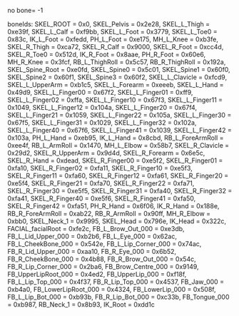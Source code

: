 no bone= -1

boneIds:
        SKEL_ROOT = 0x0,
   SKEL_Pelvis = 0x2e28,
 SKEL_L_Thigh = 0xe39f,
    SKEL_L_Calf = 0xf9bb,
 SKEL_L_Foot = 0x3779,
 SKEL_L_Toe0 = 0x83c,
  IK_L_Foot = 0xfedd,
   PH_L_Foot = 0xe175,
   MH_L_Knee = 0xb3fe,
   SKEL_R_Thigh = 0xca72,
    SKEL_R_Calf = 0x9000,
 SKEL_R_Foot = 0xcc4d,
 SKEL_R_Toe0 = 0x512d,
 IK_R_Foot = 0x8aae,
   PH_R_Foot = 0x60e6,
   MH_R_Knee = 0x3fcf,
   RB_L_ThighRoll = 0x5c57,
  RB_R_ThighRoll = 0x192a,
  SKEL_Spine_Root = 0xe0fd,
 SKEL_Spine0 = 0x5c01,
 SKEL_Spine1 = 0x60f0,
 SKEL_Spine2 = 0x60f1,
 SKEL_Spine3 = 0x60f2,
 SKEL_L_Clavicle = 0xfcd9,
 SKEL_L_UpperArm = 0xb1c5,
 SKEL_L_Forearm = 0xeeeb,
  SKEL_L_Hand = 0x49d9,
 SKEL_L_Finger00 = 0x67f2,
 SKEL_L_Finger01 = 0xff9,
  SKEL_L_Finger02 = 0xffa,
  SKEL_L_Finger10 = 0x67f3,
 SKEL_L_Finger11 = 0x1049,
 SKEL_L_Finger12 = 0x104a,
 SKEL_L_Finger20 = 0x67f4,
 SKEL_L_Finger21 = 0x1059,
 SKEL_L_Finger22 = 0x105a,
 SKEL_L_Finger30 = 0x67f5,
 SKEL_L_Finger31 = 0x1029,
 SKEL_L_Finger32 = 0x102a,
 SKEL_L_Finger40 = 0x67f6,
 SKEL_L_Finger41 = 0x1039,
 SKEL_L_Finger42 = 0x103a,
 PH_L_Hand = 0xeb95,
   IK_L_Hand = 0x8cbd,
   RB_L_ForeArmRoll = 0xee4f,
    RB_L_ArmRoll = 0x1470,
    MH_L_Elbow = 0x58b7,
  SKEL_R_Clavicle = 0x29d2,
 SKEL_R_UpperArm = 0x9d4d,
 SKEL_R_Forearm = 0x6e5c,
  SKEL_R_Hand = 0xdead,
 SKEL_R_Finger00 = 0xe5f2,
 SKEL_R_Finger01 = 0xfa10,
 SKEL_R_Finger02 = 0xfa11,
 SKEL_R_Finger10 = 0xe5f3,
 SKEL_R_Finger11 = 0xfa60,
 SKEL_R_Finger12 = 0xfa61,
 SKEL_R_Finger20 = 0xe5f4,
 SKEL_R_Finger21 = 0xfa70,
 SKEL_R_Finger22 = 0xfa71,
 SKEL_R_Finger30 = 0xe5f5,
 SKEL_R_Finger31 = 0xfa40,
 SKEL_R_Finger32 = 0xfa41,
 SKEL_R_Finger40 = 0xe5f6,
 SKEL_R_Finger41 = 0xfa50,
 SKEL_R_Finger42 = 0xfa51,
 PH_R_Hand = 0x6f06,
   IK_R_Hand = 0x188e,
   RB_R_ForeArmRoll = 0xab22,
    RB_R_ArmRoll = 0x90ff,
    MH_R_Elbow = 0xbb0,
   SKEL_Neck_1 = 0x9995,
 SKEL_Head = 0x796e,
   IK_Head = 0x322c,
 FACIAL_facialRoot = 0xfe2c,
   FB_L_Brow_Out_000 = 0xe3db,
   FB_L_Lid_Upper_000 = 0xb2b6,
  FB_L_Eye_000 = 0x62ac,
    FB_L_CheekBone_000 = 0x542e,
  FB_L_Lip_Corner_000 = 0x74ac,
 FB_R_Lid_Upper_000 = 0xaa10,
  FB_R_Eye_000 = 0x6b52,
    FB_R_CheekBone_000 = 0x4b88,
  FB_R_Brow_Out_000 = 0x54c,
    FB_R_Lip_Corner_000 = 0x2ba6,
 FB_Brow_Centre_000 = 0x9149,
  FB_UpperLipRoot_000 = 0x4ed2,
 FB_UpperLip_000 = 0xf18f,
 FB_L_Lip_Top_000 = 0x4f37,
    FB_R_Lip_Top_000 = 0x4537,
    FB_Jaw_000 = 0xb4a0,
  FB_LowerLipRoot_000 = 0x4324,
 FB_LowerLip_000 = 0x508f,
 FB_L_Lip_Bot_000 = 0xb93b,
    FB_R_Lip_Bot_000 = 0xc33b,
    FB_Tongue_000 = 0xb987,
   RB_Neck_1 = 0x8b93,
   IK_Root = 0xdd1c